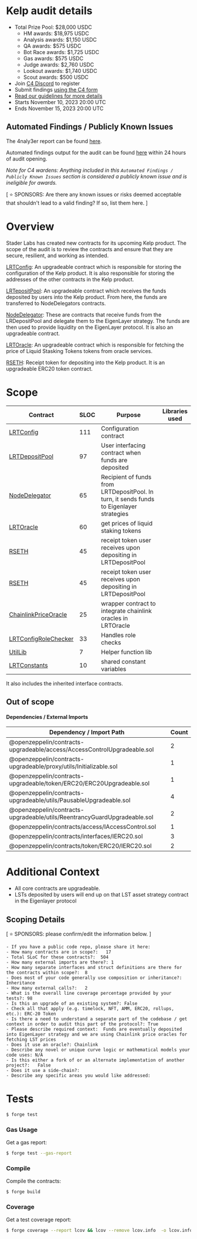 # Kelp audit details

- Total Prize Pool: $28,000 USDC
  - HM awards: $18,975 USDC
  - Analysis awards: $1,150 USDC
  - QA awards: $575 USDC
  - Bot Race awards: $1,725 USDC
  - Gas awards: $575 USDC
  - Judge awards: $2,760 USDC
  - Lookout awards: $1,740 USDC
  - Scout awards: $500 USDC
- Join [C4 Discord](https://discord.gg/code4rena) to register
- Submit findings [using the C4 form](https://code4rena.com/contests/2023-11-kelp-dao-rseth/submit)
- [Read our guidelines for more details](https://docs.code4rena.com/roles/wardens)
- Starts November 10, 2023 20:00 UTC
- Ends November 15, 2023 20:00 UTC

## Automated Findings / Publicly Known Issues

The 4naly3er report can be found [here](https://github.com/code-423n4/2023-11-kelp/blob/main/4naly3er-report.md).

Automated findings output for the audit can be found [here](https://github.com/code-423n4/2023-11-kelp/blob/main/bot-report.md) within 24 hours of audit opening.

_Note for C4 wardens: Anything included in this `Automated Findings / Publicly Known Issues` section is considered a publicly known issue and is ineligible for awards._

[ ⭐️ SPONSORS: Are there any known issues or risks deemed acceptable that shouldn't lead to a valid finding? If so, list them here. ]

# Overview

Stader Labs has created new contracts for its upcoming Kelp product. The scope of the audit is to review the contracts and ensure that they are secure, resilient, and working as intended.

[LRTConfig](https://github.com/code-423n4/2023-11-kelp/blob/main/src/LRTConfig.sol): An upgradeable contract which is responsible for storing the configuration of the Kelp product. It is also responsible for storing the addresses of the other contracts in the Kelp product.

[LRTepositPool](https://github.com/code-423n4/2023-11-kelp/blob/main/src/LRDepositPool.sol): An upgradeable contract which receives the funds deposited by users into the Kelp product. From here, the funds are transferred to NodeDelegators contracts.

[NodeDelegator](https://github.com/code-423n4/2023-11-kelp/blob/main/src/NodeDelegator.sol): These are contracts that receive funds from the LRDepositPool and delegate them to the EigenLayer strategy. The funds are then used to provide liquidity on the EigenLayer protocol. It is also an upgradeable contract.

[LRTOracle](https://github.com/code-423n4/2023-11-kelp/blob/main/src/LRTOracle.sol): An upgradeable contract which is responsible for fetching the price of Liquid Stasking Tokens tokens from oracle services.

[RSETH](https://github.com/code-423n4/2023-11-kelp/blob/main/src/RSETH.sol): Receipt token for depositing into the Kelp product. It is an upgradeable ERC20 token contract.

# Scope

| Contract                                                       | SLOC | Purpose                                                                                  | Libraries used |
| -------------------------------------------------------------- | ---- | ---------------------------------------------------------------------------------------- | -------------- |
| [LRTConfig](https://github.com/code-423n4/2023-11-kelp/blob/main/src/LRTConfig.sol)                               | 111  | Configuration contract                                                                   |
| [LRTDepositPool](https://github.com/code-423n4/2023-11-kelp/blob/main/src/LRTDepositPool.sol)                     | 97   | User interfacing contract when funds are deposited                                       |
| [NodeDelegator](https://github.com/code-423n4/2023-11-kelp/blob/main/src/NodeDelegator.sol)                       | 65   | Recipient of funds from LRTDepositPool. In turn, it sends funds to Eigenlayer strategies |
| [LRTOracle](https://github.com/code-423n4/2023-11-kelp/blob/main/src/LRTOracle.sol)                               | 60   | get prices of liquid staking tokens                                                      |
| [RSETH](https://github.com/code-423n4/2023-11-kelp/blob/main/src/RSETH.sol)                                       | 45   | receipt token user receives upon depositing in LRTDepositPool                            |
| [RSETH](https://github.com/code-423n4/2023-11-kelp/blob/main/src/RSETH.sol)                                       | 45   | receipt token user receives upon depositing in LRTDepositPool                            |
| [ChainlinkPriceOracle](https://github.com/code-423n4/2023-11-kelp/blob/main/src/oracles/ChainlinkPriceOracle.sol) | 25   | wrapper contract to integrate chainlink oracles in LRTOracle                             |
| [LRTConfigRoleChecker](https://github.com/code-423n4/2023-11-kelp/blob/main/src/utils/LRTConfigRoleChecker.sol)   | 33   | Handles role checks                                                                      |
| [UtilLib](https://github.com/code-423n4/2023-11-kelp/blob/main/src/utils/UtilLib.sol)                             | 7    | Helper function lib                                                                      |
| [LRTConstants](https://github.com/code-423n4/2023-11-kelp/blob/main/src/utils/LRTConstants.sol)                   | 10   | shared constant variables                                                                |

It also includes the inherited interface contracts.

## Out of scope

#### Dependencies / External Imports

| Dependency / Import Path                                                 | Count |
| ------------------------------------------------------------------------ | ----- |
| @openzeppelin/contracts-upgradeable/access/AccessControlUpgradeable.sol  | 2     |
| @openzeppelin/contracts-upgradeable/proxy/utils/Initializable.sol        | 1     |
| @openzeppelin/contracts-upgradeable/token/ERC20/ERC20Upgradeable.sol     | 1     |
| @openzeppelin/contracts-upgradeable/utils/PausableUpgradeable.sol        | 4     |
| @openzeppelin/contracts-upgradeable/utils/ReentrancyGuardUpgradeable.sol | 2     |
| @openzeppelin/contracts/access/IAccessControl.sol                        | 1     |
| @openzeppelin/contracts/interfaces/IERC20.sol                            | 3     |
| @openzeppelin/contracts/token/ERC20/IERC20.sol                           | 2     |

# Additional Context

- All core contracts are upgradeable.
- LSTs deposited by users will end up on that LST asset strategy contract in the Eigenlayer protocol

## Scoping Details

[ ⭐️ SPONSORS: please confirm/edit the information below. ]

```
- If you have a public code repo, please share it here:
- How many contracts are in scope?:   17
- Total SLoC for these contracts?:  504
- How many external imports are there?: 1
- How many separate interfaces and struct definitions are there for the contracts within scope?:  8
- Does most of your code generally use composition or inheritance?:   Inheritance
- How many external calls?:   2
- What is the overall line coverage percentage provided by your tests?: 98
- Is this an upgrade of an existing system?: False
- Check all that apply (e.g. timelock, NFT, AMM, ERC20, rollups, etc.): ERC-20 Token
- Is there a need to understand a separate part of the codebase / get context in order to audit this part of the protocol?: True
- Please describe required context:  Funds are eventually deposited into EigenLayer strategy and we are using Chainlink price oracles for fetching LST prices
- Does it use an oracle?: Chainlink
- Describe any novel or unique curve logic or mathematical models your code uses: N/A
- Is this either a fork of or an alternate implementation of another project?:   False
- Does it use a side-chain?:
- Describe any specific areas you would like addressed:
```

# Tests

```sh
$ forge test
```

### Gas Usage

Get a gas report:

```sh
$ forge test --gas-report
```

### Compile

Compile the contracts:

```sh
$ forge build
```

### Coverage

Get a test coverage report:

```sh
$ forge coverage --report lcov && lcov --remove lcov.info  -o lcov.info 'test/*' 'script/*'
```
